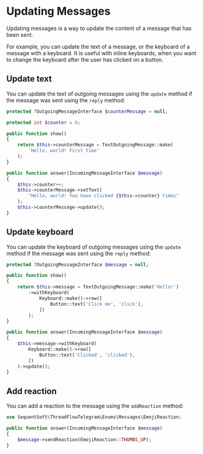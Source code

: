 # Updating Messages

Updating messages is a way to update the content of a message that has been sent.

For example, you can update the text of a message, or the keyboard of a message with a keyboard.
It is useful with inline keyboards, when you want to change the keyboard after the user has clicked on a button.

## Update text

You can update the text of outgoing messages using the `update` method if the message was sent using the `reply` method:

```php
protected ?OutgoingMessageInterface $counterMessage = null;

protected int $counter = 0;

public function show()
{
    return $this->counterMessage = TextOutgoingMessage::make(
        'Hello, world! First time'
    );
}

public function answer(IncomingMessageInterface $message)
{
    $this->counter++;
    $this->counterMessage->setText(
        "Hello, world! You have clicked {$this->counter} times"
    );
    $this->counterMessage->update();
}

```

## Update keyboard

You can update the keyboard of outgoing messages using the `update` method if the message was sent using the `reply` method:

```php
protected ?OutgoingMessageInterface $message = null;

public function show()
{
    return $this->message = TextOutgoingMessage::make('Hello!')
        ->withKeyboard(
            Keyboard::make()->row([
                Button::text('Click me', 'click'),
            ])
        );
}

public function answer(IncomingMessageInterface $message)
{
    $this->message->withKeyboard(
        Keyboard::make()->row([
            Button::text('Clicked', 'clicked'),
        ])
    )->update();
}

```

## Add reaction

You can add a reaction to the message using the `addReaction` method:

```php
use SequentSoft\ThreadFlowTelegram\Enums\Messages\EmojiReaction;

public function answer(IncomingMessageInterface $message)
{
    $message->sendReaction(EmojiReaction::THUMBS_UP);
}

```
